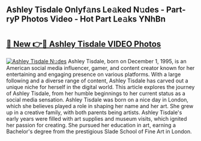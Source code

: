 ## Ashley Tisdale Onlyf𝚊ns Le𝚊ked N𝚞des - Part-ryP Photos Video - Hot Part Le𝚊ks YNhBn

# <h2><a href="http://ac38313.deff.icu/?id=Ashley+Tisdale">🔗 New 👉🔴 Ashley Tisdale VIDEO Photos</a></h2>

[![Ashley Tisdale N𝚞des](https://i.imgur.com/rIISA9y.gif)](http://ac38313.deff.icu/?id=Ashley+Tisdale)
Ashley Tisdale, born on December 1, 1995, is an American social media influencer, gamer, and content creator known for her entertaining and engaging presence on various platforms. With a large following and a diverse range of content, Ashley Tisdale has carved out a unique niche for herself in the digital world. This article explores the journey of Ashley Tisdale, from her humble beginnings to her current status as a social media sensation. Ashley Tisdale was born on a nice day in London, which she believes played a role in shaping her name and her art. She grew up in a creative family, with both parents being artists. Ashley Tisdale's early years were filled with art supplies and museum visits, which ignited her passion for creating. She pursued her education in art, earning a Bachelor's degree from the prestigious Slade School of Fine Art in London.
